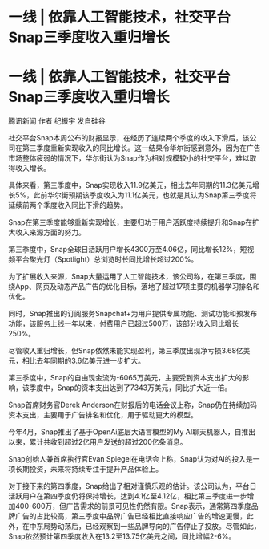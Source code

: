 # 一线 | 依靠人工智能技术，社交平台Snap三季度收入重归增长

# 一线 | 依靠人工智能技术，社交平台Snap三季度收入重归增长

腾讯新闻 作者 纪振宇 发自硅谷

社交平台Snap本周公布的财报显示，在经历了连续两个季度的收入下滑后，该公司在第三季度重新实现收入的同比增长。这一结果令华尔街感到意外，因为在广告市场整体疲弱的情况下，华尔街认为Snap作为相对规模较小的社交平台，难以取得收入增长。

具体来看，第三季度中，Snap实现收入11.9亿美元，相比去年同期的11.3亿美元增长5%，此前华尔街预期该季度收入为11.1亿美元，也就是其认为Snap第三季度将延续前两个季度收入同比下滑的趋势。

Snap在第三季度能够重新实现增长，主要归功于用户活跃度持续提升和Snap在扩大收入来源方面的努力。

第三季度中，Snap全球日活跃用户增长4300万至4.06亿，同比增长12%，短视频平台聚光灯（Spotlight）总浏览时长同比增长超过200%。

为了扩展收入来源，Snap大量运用了人工智能技术，该公司称，在第三季度，围绕App、网页及动态产品广告的优化目标，落地了超过17项主要的机器学习排名和优化。

同时，Snap推出的订阅服务Snapchat+为用户提供专属功能、测试功能和预发布功能，该服务上线一年以来，付费用户已超过500万，该部分收入同比增长250%。

尽管收入重归增长，但Snap依然未能实现盈利，第三季度出现净亏损3.68亿美元，相比去年同期的3.6亿美元进一步扩大。

第三季度中，Snap的自由现金流为-6065万美元，主要受到资本支出扩大的影响，该季度中，Snap的资本支出达到了7343万美元，同比扩大近一倍。

Snap首席财务官Derek Anderson在财报后的电话会议上称，Snap仍在持续加码资本支出，主要用于广告排名和优化，用于驱动更大的模型。

今年4月，Snap推出了基于OpenAi底层大语言模型的My AI聊天机器人，自推出以来，累计共收到超过2亿用户发送的超过200亿条消息。

Snap创始人兼首席执行官Evan Spiegel在电话会上称，Snap认为对AI的投入是一项长期投资，未来将持续专注于提升产品体验上。

对于接下来的第四季度，Snap给出了相对谨慎乐观的估计。该公司认为，平台日活跃用户在第四季度仍将保持增长，达到4.1亿至4.12亿，相比第三季度进一步增加400-600万，但广告需求的前景可见性仍然有限。Snap表示，通常第四季度品牌广告的占比较高，第三季度中品牌广告已经相比直接响应广告的增速更慢，此外，在中东局势动荡后，已经观察到一些品牌导向的广告停止了投放。尽管如此，Snap依然预计第四季度收入在13.2至13.75亿美元之间，同比增幅2-6%。

